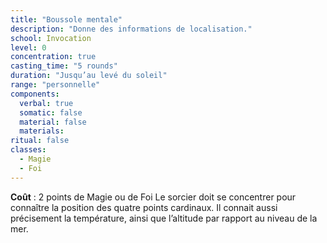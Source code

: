 ```yaml
---
title: "Boussole mentale"
description: "Donne des informations de localisation."
school: Invocation
level: 0
concentration: true
casting_time: "5 rounds"
duration: "Jusqu’au levé du soleil"
range: "personnelle"
components:
  verbal: true
  somatic: false
  material: false
  materials:
ritual: false
classes:
  - Magie
  - Foi
---
```

**Coût** : 2 points de Magie ou de Foi
Le sorcier doit se concentrer pour connaître la position des quatre points cardinaux. Il connait aussi précisement la température, ainsi que l’altitude par rapport au niveau de la mer.
